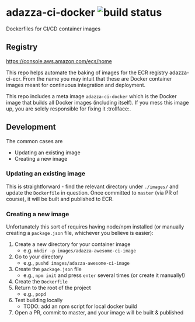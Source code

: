 # adazza-ci-docker ![build status](https://codebuild.us-east-1.amazonaws.com/badges?uuid=eyJlbmNyeXB0ZWREYXRhIjoid1hzeUMrQ0FQSlJVcjY5WG5HdWRlUzZNRWx1WWlMTXhleEJsMUlHbUpOUFdiWm4rVmN5alZOekVnKys2QTRqZ0pROXRCeGFJbGpqYmE0K1g3ZGxrOHlZPSIsIml2UGFyYW1ldGVyU3BlYyI6InMwTUR6VC94VWplQm5aRkwiLCJtYXRlcmlhbFNldFNlcmlhbCI6MX0%3D&branch=master)
Dockerfiles for CI/CD container images

## Registry

<https://console.aws.amazon.com/ecs/home>

This repo helps automate the baking of images for the ECR registry adazza-ci-ecr.  From the name you may intuit that these are Docker container images meant for continuous integration and deployment.

This repo includes a meta image `adazza-ci-docker` which is the Docker image that builds all Docker images (including itself).  If you mess this image up, you are solely responsible for fixing it :trollface:.

## Development

The common cases are 

- Updating an existing image
- Creating a new image

### Updating an existing image

This is straightforward - find the relevant directory under `./images/` and update the `Dockerfile` in question.  Once committed to `master` (via PR of course), it will be built and published to ECR.

### Creating a new image

Unfortunately this sort of requires having node/npm installed (or manually creating a `package.json` file, whichever you believe is easier):

1. Create a new directory for your container image
    - e.g. `mkdir -p images/adazza-awesome-ci-image`
1. Go to your directory
    - e.g., `pushd images/adazza-awesome-ci-image`
1. Create the `package.json` file
    - e.g., `npm init` and press `enter` several times (or create it manually!)
1. Create the `Dockerfile`
1. Return to the root of the project
    - e.g., `popd`
1. Test building locally
    - TODO: add an npm script for local docker build
1. Open a PR, commit to master, and your image will be built & published
